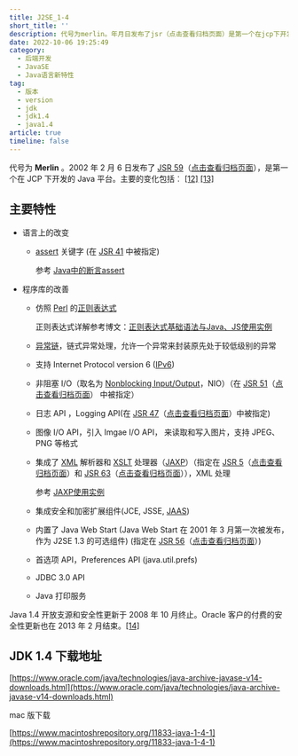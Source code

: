 ```yaml
---
title: J2SE_1-4
short_title: ''
description: 代号为merlin。年月日发布了jsr（点击查看归档页面）是第一个在jcp下开发的java平台。主要的变化包括︰[][]主要特性语言上的改变assert)关键字(在jsr中被指定)参考java中的断言assert程序库的改善仿照perl的正则表达式正则表达式详解参考博文_正则表达式基础语法与javajs使用实例异常链链式异常处理允许一个异常来封装原先处于较低级别的异常支持internetprotocolversion(ipv)非阻塞io（取名为nonblockinginputoutputnio）（在jsr
date: 2022-10-06 19:25:49
category:
  - 后端开发
  - JavaSE
  - Java语言新特性
tag:
  - 版本
  - version
  - jdk
  - jdk1.4
  - java1.4
article: true
timeline: false
---
```

代号为 **Merlin** 。2002 年 2 月 6 日发布了 [JSR 59](http://www.jcp.org/en/jsr/detail?id=59)（[点击查看归档页面](https://web.archive.org/web/20201031153626/http://www.jcp.org/en/jsr/detail?id=59)），是第一个在 JCP 下开发的 Java 平台。主要的变化包括︰ [[12]](https://zh.wikipedia.org/zh-cn/Java%E7%89%88%E6%9C%AC%E6%AD%B7%E5%8F%B2#cite_note-pr14-12) [[13]](https://zh.wikipedia.org/zh-cn/Java%E7%89%88%E6%9C%AC%E6%AD%B7%E5%8F%B2#cite_note-ch14-13)

## 主要特性

* 语言上的改变

  * [assert](https://zh.wikipedia.org/wiki/%E6%96%B7%E8%A8%80_(%E7%A8%8B%E5%BC%8F)
    ) 关键字 (在 [JSR 41](https://web.archive.org/web/20080616233205/http://www.jcp.org/en/jsr/detail?id=41) 中被指定)

    参考 [Java中的断言assert](https://zhuanlan.zhihu.com/p/341037559)
* 程序库的改善

  * 仿照 [Perl](https://zh.wikipedia.org/wiki/Perl "Perl") 的[正则表达式](https://zh.wikipedia.org/wiki/%E6%AD%A3%E8%A6%8F%E8%A1%A8%E7%A4%BA%E5%BC%8F "正则表达式")

    正则表达式详解参考博文：[正则表达式基础语法与Java、JS使用实例](https://blog.csdn.net/J080624/article/details/78668547)
  * [异常链](https://zh.wikipedia.org/wiki/%E5%BC%82%E5%B8%B8%E9%93%BE "异常链")，链式异常处理，允许一个异常来封装原先处于较低级别的异常
  * 支持 Internet Protocol version 6 ([IPv6](https://zh.wikipedia.org/wiki/IPv6 "IPv6"))
  * 非阻塞 I/O（取名为 [Nonblocking Input/Output](https://zh.wikipedia.org/wiki/Java_NIO "Java NIO")，NIO）（在 [JSR 51](http://www.jcp.org/en/jsr/detail?id=51)（[点击查看归档页面](https://web.archive.org/web/20110406193102/http://www.jcp.org/en/jsr/detail?id=51)） 中被指定）
  * 日志 API ，Logging API(在 [JSR 47](http://www.jcp.org/en/jsr/detail?id=47)（[点击查看归档页面](https://web.archive.org/web/20201130040225/http://www.jcp.org/en/jsr/detail?id=47)）中被指定)
  * 图像 I/O API，引入 Imgae I/O API， 来读取和写入图片，支持 JPEG、PNG 等格式
  * 集成了 [XML](https://zh.wikipedia.org/wiki/XML "XML") 解析器和 [XSLT](https://zh.wikipedia.org/wiki/XSLT "XSLT") 处理器（[JAXP](https://zh.wikipedia.org/wiki/JAXP "JAXP")）（指定在 [JSR 5](http://www.jcp.org/en/jsr/detail?id=5)（[点击查看归档页面](https://web.archive.org/web/20110129000312/http://www.jcp.org/en/jsr/detail?id=5)）和 [JSR 63](http://www.jcp.org/en/jsr/detail?id=63)（[点击查看归档页面](https://web.archive.org/web/20110102040801/http://www.jcp.org/en/jsr/detail?id=63)）），XML 处理

    参考 [JAXP使用实例](https://blog.csdn.net/abczhaonan123/article/details/104251798)
  * 集成安全和加密扩展组件(JCE, JSSE, [JAAS](https://zh.wikipedia.org/wiki/JAAS "JAAS"))
  * 内置了 Java Web Start (Java Web Start 在 2001 年 3 月第一次被发布，作为 J2SE 1.3 的可选组件) (指定在 [JSR 56](http://www.jcp.org/en/jsr/detail?id=56)（[点击查看归档页面](https://web.archive.org/web/20110409202740/http://www.jcp.org/en/jsr/detail?id=56)）)
  * 首选项 API，Preferences API (java.util.prefs)
  * JDBC 3.0 API
  * Java 打印服务

Java 1.4 开放支源和安全性更新于 2008 年 10 月终止。Oracle 客户的付费的安全性更新也在 2013 年 2 月结束。[[14]](https://zh.wikipedia.org/zh-cn/Java%E7%89%88%E6%9C%AC%E6%AD%B7%E5%8F%B2#cite_note-oracle2010-14)

## JDK 1.4 下载地址

[https://www.oracle.com/java/technologies/java-archive-javase-v14-downloads.html](https://www.oracle.com/java/technologies/java-archive-javase-v14-downloads.html)

mac 版下载

[https://www.macintoshrepository.org/11833-java-1-4-1](https://www.macintoshrepository.org/11833-java-1-4-1)

‍
